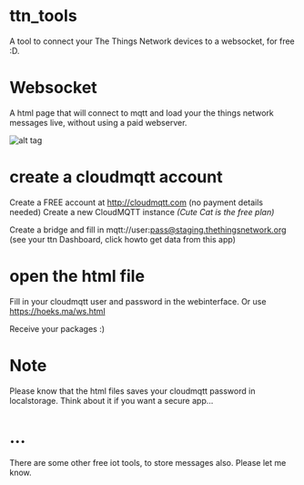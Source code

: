 # ttn_tools

A tool to connect your The Things Network devices to a websocket, for free :D.

# Websocket

A html page that will connect to mqtt and load your the things network messages live, without using a paid webserver.

![alt tag](https://i.snag.gy/yBG2kT.jpg)

# create a cloudmqtt account

Create a FREE account at http://cloudmqtt.com (no payment details needed)
Create a new CloudMQTT instance *(Cute Cat is the free plan)*

Create a bridge and fill in 
mqtt://user:pass@staging.thethingsnetwork.org (see your ttn Dashboard, click howto get data from this app)


# open the html file
Fill in your cloudmqtt user and password in the webinterface. Or use https://hoeks.ma/ws.html

Receive your packages :)

# Note
Please know that the html files saves your cloudmqtt password in localstorage. Think about it if you want a secure app...

# ...
There are some other free iot tools, to store messages also. Please let me know.
